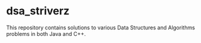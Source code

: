 # dsa_striverz
This repository contains solutions to various Data Structures and Algorithms problems in both Java and C++.
